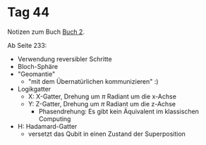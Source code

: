 # Tag 44

Notizen zum Buch [Buch 2](../Buch2.md).

Ab Seite 233:
* Verwendung reversibler Schritte
* Bloch-Sphäre
* "Geomantie"
  - "mit dem Übernatürlichen kommunizieren" :)
* Logikgatter
  - X: X-Gatter, Drehung um $\pi$ Radiant um die x-Achse
  - Y: Z-Gatter, Drehung um $\pi$ Radiant um die z-Achse
    - Phasendrehung: Es gibt kein Äquivalent im klassischen Computing
* H: Hadamard-Gatter
  - versetzt das Qubit in einen Zustand der Superposition

